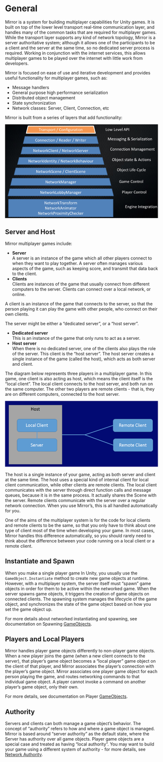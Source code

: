# General

Mirror is a system for building multiplayer capabilities for Unity games. It is built on top of the lower level transport real-time communication layer, and handles many of the common tasks that are required for multiplayer games. While the transport layer supports any kind of network topology, Mirror is a server authoritative system; although it allows one of the participants to be a client and the server at the same time, so no dedicated server process is required. Working in conjunction with the internet services, this allows multiplayer games to be played over the internet with little work from developers.

Mirror is focused on ease of use and iterative development and provides useful functionality for multiplayer games, such as:

* Message handlers
* General purpose high performance serialization
* Distributed object management
* State synchronization
* Network classes: Server, Client, Connection, etc

Mirror is built from a series of layers that add functionality:

![](<../../.gitbook/assets/image (125).png>)

## Server and Host <a href="#server-and-host" id="server-and-host"></a>

Mirror multiplayer games include:

* **Server**\
  &#x20;A server is an instance of the game which all other players connect to when they want to play together. A server often manages various aspects of the game, such as keeping score, and transmit that data back to the client.
* **Clients**\
  &#x20;Clients are instances of the game that usually connect from different computers to the server. Clients can connect over a local network, or online.

A client is an instance of the game that connects to the server, so that the person playing it can play the game with other people, who connect on their own clients.

The server might be either a “dedicated server”, or a “host server”.

* **Dedicated server**\
  &#x20;This is an instance of the game that only runs to act as a server.
* **Host server**\
  &#x20;When there is no dedicated server, one of the clients also plays the role of the server. This client is the “host server”. The host server creates a single instance of the game (called the host), which acts as both server and client.

The diagram below represents three players in a multiplayer game. In this game, one client is also acting as host, which means the client itself is the “local client”. The local client connects to the host server, and both run on the same computer. The other two players are remote clients - that is, they are on different computers, connected to the host server.

![](<../../.gitbook/assets/image (5).png>)

The host is a single instance of your game, acting as both server and client at the same time. The host uses a special kind of internal client for local client communication, while other clients are remote clients. The local client communicates with the server through direct function calls and message queues, because it is in the same process. It actually shares the Scene with the server. Remote clients communicate with the server over a regular network connection. When you use Mirror’s, this is all handled automatically for you.

One of the aims of the multiplayer system is for the code for local clients and remote clients to be the same, so that you only have to think about one type of client most of the time when developing your game. In most cases, Mirror handles this difference automatically, so you should rarely need to think about the difference between your code running on a local client or a remote client.

## Instantiate and Spawn <a href="#instantiate-and-spawn" id="instantiate-and-spawn"></a>

When you make a single player game In Unity, you usually use the `GameObject.Instantiate` method to create new game objects at runtime. However, with a multiplayer system, the server itself must “spawn” game objects in order for them to be active within the networked game. When the server spawns game objects, it triggers the creation of game objects on connected clients. The spawning system manages the lifecycle of the game object, and synchronizes the state of the game object based on how you set the game object up.

For more details about networked instantiating and spawning, see documentation on Spawning [GameObjects](../guides/gameobjects/).

## Players and Local Players <a href="#players-and-local-players" id="players-and-local-players"></a>

Mirror handles player game objects differently to non-player game objects. When a new player joins the game (when a new client connects to the server), that player’s game object becomes a “local player” game object on the client of that player, and Mirror associates the player’s connection with the player’s game object. Mirror associates one player game object for each person playing the game, and routes networking commands to that individual game object. A player cannot invoke a command on another player’s game object, only their own.

For more details, see documentation on Player [GameObjects](../guides/gameobjects/).

## Authority

Servers and clients can both manage a game object’s behavior. The concept of “authority” refers to how and where a game object is managed. Mirror is based around “server authority” as the default state, where the Server has authority over all game objects. Player game objects are a special case and treated as having “local authority”. You may want to build your game using a different system of authority - for more details, see [Network Authority](../guides/authority.md).
